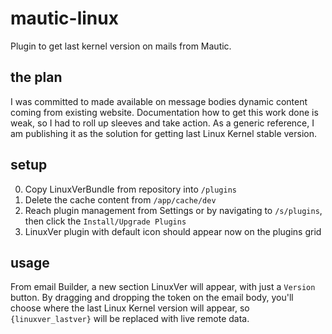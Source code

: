 mautic-linux
=============
Plugin to get last kernel version on mails from Mautic.

the plan
--------
I was committed to made available on message bodies dynamic content coming from existing website. Documentation how to get this work done is weak, so I had to roll up sleeves and take action.
As a generic reference, I am publishing it as the solution for getting last Linux Kernel stable version.

setup
-----
0. Copy LinuxVerBundle from repository into `/plugins`
0. Delete the cache content from `/app/cache/dev`
0. Reach plugin management from Settings or by navigating to `/s/plugins`, then click the `Install/Upgrade Plugins`
0. LinuxVer plugin with default icon should appear now on the plugins grid

usage
-----
From email Builder, a new section LinuxVer will appear, with just a `Version` button.
By dragging and dropping the token on the email body, you'll choose where the last Linux Kernel version will appear, so `{linuxver_lastver}` will be replaced with live remote data.
